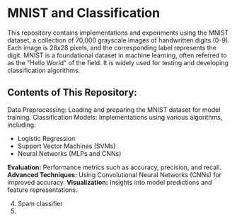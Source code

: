 


# MNIST and Classification
This repository contains implementations and experiments using the MNIST dataset, a collection of 70,000 grayscale images of handwritten digits (0-9). Each image is 28x28 pixels, and the corresponding label represents the digit. MNIST is a foundational dataset in machine learning, often referred to as the "Hello World" of the field. It is widely used for testing and developing classification algorithms.

## Contents of This Repository:
Data Preprocessing: Loading and preparing the MNIST dataset for model training.
Classification Models: Implementations using various algorithms, including:
  - Logistic Regression
  - Support Vector Machines (SVMs)
  - Neural Networks (MLPs and CNNs)

**Evaluation:** Performance metrics such as accuracy, precision, and recall.
**Advanced Techniques:** Using Convolutional Neural Networks (CNNs) for improved accuracy.
**Visualization:** Insights into model predictions and feature representations.


4. Spam classifier
5. 
